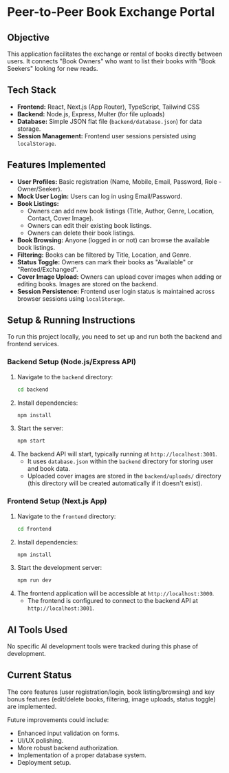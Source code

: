 # Peer-to-Peer Book Exchange Portal

## Objective

This application facilitates the exchange or rental of books directly between users. It connects "Book Owners" who want to list their books with "Book Seekers" looking for new reads.

## Tech Stack

*   **Frontend:** React, Next.js (App Router), TypeScript, Tailwind CSS
*   **Backend:** Node.js, Express, Multer (for file uploads)
*   **Database:** Simple JSON flat file (`backend/database.json`) for data storage.
*   **Session Management:** Frontend user sessions persisted using `localStorage`.

## Features Implemented

*   **User Profiles:** Basic registration (Name, Mobile, Email, Password, Role - Owner/Seeker).
*   **Mock User Login:** Users can log in using Email/Password.
*   **Book Listings:**
    *   Owners can add new book listings (Title, Author, Genre, Location, Contact, Cover Image).
    *   Owners can edit their existing book listings.
    *   Owners can delete their book listings.
*   **Book Browsing:** Anyone (logged in or not) can browse the available book listings.
*   **Filtering:** Books can be filtered by Title, Location, and Genre.
*   **Status Toggle:** Owners can mark their books as "Available" or "Rented/Exchanged".
*   **Cover Image Upload:** Owners can upload cover images when adding or editing books. Images are stored on the backend.
*   **Session Persistence:** Frontend user login status is maintained across browser sessions using `localStorage`.

## Setup & Running Instructions

To run this project locally, you need to set up and run both the backend and frontend services.

### Backend Setup (Node.js/Express API)

1.  Navigate to the `backend` directory:
    ```bash
    cd backend
    ```
2.  Install dependencies:
    ```bash
    npm install
    ```
3.  Start the server:
    ```bash
    npm start
    ```
4.  The backend API will start, typically running at `http://localhost:3001`.
    *   It uses `database.json` within the `backend` directory for storing user and book data.
    *   Uploaded cover images are stored in the `backend/uploads/` directory (this directory will be created automatically if it doesn't exist).

### Frontend Setup (Next.js App)

1.  Navigate to the `frontend` directory:
    ```bash
    cd frontend
    ```
2.  Install dependencies:
    ```bash
    npm install
    ```
3.  Start the development server:
    ```bash
    npm run dev
    ```
4.  The frontend application will be accessible at `http://localhost:3000`.
    *   The frontend is configured to connect to the backend API at `http://localhost:3001`.

## AI Tools Used

No specific AI development tools were tracked during this phase of development.

## Current Status

The core features (user registration/login, book listing/browsing) and key bonus features (edit/delete books, filtering, image uploads, status toggle) are implemented.

Future improvements could include:
*   Enhanced input validation on forms.
*   UI/UX polishing.
*   More robust backend authorization.
*   Implementation of a proper database system.
*   Deployment setup.